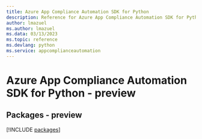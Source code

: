 ```yaml
---
title: Azure App Compliance Automation SDK for Python
description: Reference for Azure App Compliance Automation SDK for Python
author: lmazuel
ms.author: lmazuel
ms.data: 03/13/2023
ms.topic: reference
ms.devlang: python
ms.service: appcomplianceautomation
---
```

# Azure App Compliance Automation SDK for Python - preview
## Packages - preview
[!INCLUDE [packages](app-compliance-automation-index.md)]